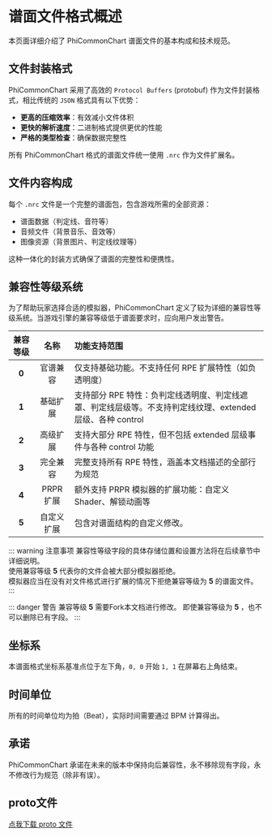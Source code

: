 # 谱面文件格式概述

本页面详细介绍了 PhiCommonChart 谱面文件的基本构成和技术规范。

## 文件封装格式

PhiCommonChart 采用了高效的 `Protocol Buffers` (protobuf) 作为文件封装格式，相比传统的 `JSON` 格式具有以下优势：

- **更高的压缩效率**：有效减小文件体积
- **更快的解析速度**：二进制格式提供更优的性能
- **严格的类型检查**：确保数据完整性

所有 PhiCommonChart 格式的谱面文件统一使用 `.nrc` 作为文件扩展名。

## 文件内容构成

每个 `.nrc` 文件是一个完整的谱面包，包含游戏所需的全部资源：

- 谱面数据（判定线、音符等）
- 音频文件（背景音乐、音效等）
- 图像资源（背景图片、判定线纹理等）

这种一体化的封装方式确保了谱面的完整性和便携性。

## 兼容性等级系统

为了帮助玩家选择合适的模拟器，PhiCommonChart 定义了较为详细的兼容性等级系统。当游戏引擎的兼容等级低于谱面要求时，应向用户发出警告。

| 兼容等级  |   名称    | 功能支持范围                                                           |
|:-----:|:-------:|:-----------------------------------------------------------------|
| **0** |  官谱兼容   | 仅支持基础功能。不支持任何 RPE 扩展特性（如负透明度）                                    |
| **1** |  基础扩展   | 支持部分 RPE 特性：负判定线透明度、判定线遮罩、判定线层级等。不支持判定线纹理、extended 层级、各种 control |
| **2** |  高级扩展   | 支持大部分 RPE 特性，但不包括 extended 层级事件与各种 control 功能                    |
| **3** |  完全兼容   | 完整支持所有 RPE 特性，涵盖本文档描述的全部行为规范                                     |
| **4** | PRPR 扩展 | 额外支持 PRPR 模拟器的扩展功能：自定义 Shader、解锁动画等                              |
| **5** |  自定义扩展  | 包含对谱面结构的自定义修改。                                                   |

::: warning 注意事项
兼容性等级字段的具体存储位置和设置方法将在后续章节中详细说明。  
使用兼容等级 **5** 代表你的文件会被大部分模拟器拒绝。  
模拟器应当在没有对文件格式进行扩展的情况下拒绝兼容等级为 **5** 的谱面文件。
:::

::: danger 警告
兼容等级 **5** 需要Fork本文档进行修改。
即使兼容等级为 **5** ，也不可以删除已有字段。
:::

## 坐标系

本谱面格式坐标系基准点位于左下角，`0, 0` 开始 `1, 1` 在屏幕右上角结束。

## 时间单位
所有的时间单位均为拍（Beat），实际时间需要通过 BPM 计算得出。

## 承诺
PhiCommonChart 承诺在未来的版本中保持向后兼容性，永不移除现有字段，永不修改行为规范（除非有误）。

## proto文件
[点我下载 proto 文件](https://www.nuanr-mxi.com/api/files/download/common_chart.proto)